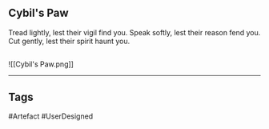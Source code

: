 ## Cybil's Paw
Tread lightly, lest their vigil find you.
Speak softly, lest their reason fend you.
Cut gently, lest their spirit haunt you.
## 
![[Cybil's Paw.png]]

---
## Tags
#Artefact
#UserDesigned 